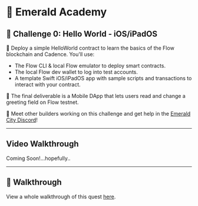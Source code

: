 # 💎 Emerald Academy

## 🚩 Challenge 0: Hello World - iOS/iPadOS

🎫 Deploy a simple HelloWorld contract to learn the basics of the Flow blockchain and Cadence. You'll use:

- The Flow CLI & local Flow emulator to deploy smart contracts.
- The local Flow dev wallet to log into test accounts.
- A template Swift iOS/iPadOS app with sample scripts and transactions to interact with your contract.

🌟 The final deliverable is a Mobile DApp that lets users read and change a greeting field on Flow testnet.

💬 Meet other builders working on this challenge and get help in the [Emerald City Discord](https://discord.gg/emeraldcity)!

---

## Video Walkthrough

Coming Soon!...hopefully..

---

## 🚶 Walkthrough

View a whole walkthrough of this quest [here](https://academy.ecdao.org/en/quickstarts/0-hello-world-ios).
